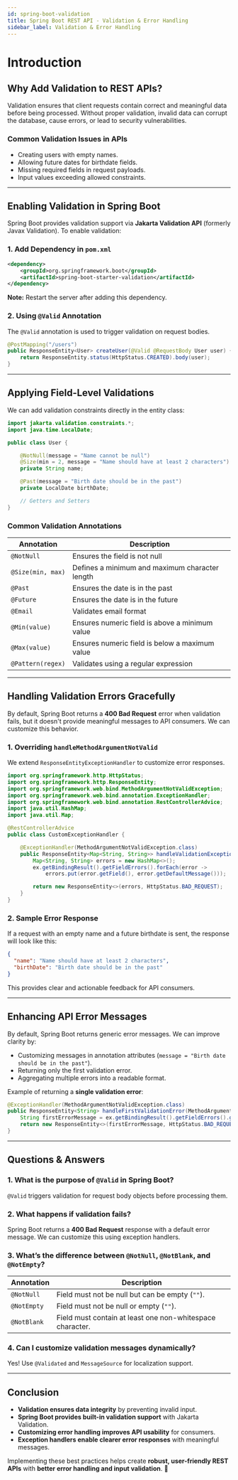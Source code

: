 ```yaml
---
id: spring-boot-validation
title: Spring Boot REST API - Validation & Error Handling
sidebar_label: Validation & Error Handling
---
```


# Introduction

## **Why Add Validation to REST APIs?**

Validation ensures that client requests contain correct and meaningful data
before being processed. Without proper validation, invalid data can corrupt the
database, cause errors, or lead to security vulnerabilities.

### **Common Validation Issues in APIs**

- Creating users with empty names.
- Allowing future dates for birthdate fields.
- Missing required fields in request payloads.
- Input values exceeding allowed constraints.

---

## **Enabling Validation in Spring Boot**

Spring Boot provides validation support via **Jakarta Validation API** (formerly
Javax Validation). To enable validation:

### **1. Add Dependency in `pom.xml`**

```xml
<dependency>
    <groupId>org.springframework.boot</groupId>
    <artifactId>spring-boot-starter-validation</artifactId>
</dependency>
```

**Note:** Restart the server after adding this dependency.

### **2. Using `@Valid` Annotation**

The `@Valid` annotation is used to trigger validation on request bodies.

```java
@PostMapping("/users")
public ResponseEntity<User> createUser(@Valid @RequestBody User user) {
    return ResponseEntity.status(HttpStatus.CREATED).body(user);
}
```

---

## **Applying Field-Level Validations**

We can add validation constraints directly in the entity class:

```java
import jakarta.validation.constraints.*;
import java.time.LocalDate;

public class User {

    @NotNull(message = "Name cannot be null")
    @Size(min = 2, message = "Name should have at least 2 characters")
    private String name;

    @Past(message = "Birth date should be in the past")
    private LocalDate birthDate;

    // Getters and Setters
}
```

### **Common Validation Annotations**

| Annotation        | Description                                    |
| ----------------- | ---------------------------------------------- |
| `@NotNull`        | Ensures the field is not null                  |
| `@Size(min, max)` | Defines a minimum and maximum character length |
| `@Past`           | Ensures the date is in the past                |
| `@Future`         | Ensures the date is in the future              |
| `@Email`          | Validates email format                         |
| `@Min(value)`     | Ensures numeric field is above a minimum value |
| `@Max(value)`     | Ensures numeric field is below a maximum value |
| `@Pattern(regex)` | Validates using a regular expression           |

---

## **Handling Validation Errors Gracefully**

By default, Spring Boot returns a **400 Bad Request** error when validation
fails, but it doesn't provide meaningful messages to API consumers. We can
customize this behavior.

### **1. Overriding `handleMethodArgumentNotValid`**

We extend `ResponseEntityExceptionHandler` to customize error responses.

```java
import org.springframework.http.HttpStatus;
import org.springframework.http.ResponseEntity;
import org.springframework.web.bind.MethodArgumentNotValidException;
import org.springframework.web.bind.annotation.ExceptionHandler;
import org.springframework.web.bind.annotation.RestControllerAdvice;
import java.util.HashMap;
import java.util.Map;

@RestControllerAdvice
public class CustomExceptionHandler {

    @ExceptionHandler(MethodArgumentNotValidException.class)
    public ResponseEntity<Map<String, String>> handleValidationExceptions(MethodArgumentNotValidException ex) {
        Map<String, String> errors = new HashMap<>();
        ex.getBindingResult().getFieldErrors().forEach(error ->
            errors.put(error.getField(), error.getDefaultMessage()));

        return new ResponseEntity<>(errors, HttpStatus.BAD_REQUEST);
    }
}
```

### **2. Sample Error Response**

If a request with an empty name and a future birthdate is sent, the response
will look like this:

```json
{
  "name": "Name should have at least 2 characters",
  "birthDate": "Birth date should be in the past"
}
```

This provides clear and actionable feedback for API consumers.

---

## **Enhancing API Error Messages**

By default, Spring Boot returns generic error messages. We can improve clarity
by:

- Customizing messages in annotation attributes
  (`message = "Birth date should be in the past"`).
- Returning only the first validation error.
- Aggregating multiple errors into a readable format.

Example of returning a **single validation error**:

```java
@ExceptionHandler(MethodArgumentNotValidException.class)
public ResponseEntity<String> handleFirstValidationError(MethodArgumentNotValidException ex) {
    String firstErrorMessage = ex.getBindingResult().getFieldErrors().get(0).getDefaultMessage();
    return new ResponseEntity<>(firstErrorMessage, HttpStatus.BAD_REQUEST);
}
```

---

## **Questions & Answers**

### **1. What is the purpose of `@Valid` in Spring Boot?**

`@Valid` triggers validation for request body objects before processing them.

### **2. What happens if validation fails?**

Spring Boot returns a **400 Bad Request** response with a default error message.
We can customize this using exception handlers.

### **3. What’s the difference between `@NotNull`, `@NotBlank`, and `@NotEmpty`?**

| Annotation  | Description                                               |
| ----------- | --------------------------------------------------------- |
| `@NotNull`  | Field must not be null but can be empty (`""`).           |
| `@NotEmpty` | Field must not be null or empty (`""`).                   |
| `@NotBlank` | Field must contain at least one non-whitespace character. |

### **4. Can I customize validation messages dynamically?**

Yes! Use `@Validated` and `MessageSource` for localization support.

---

## **Conclusion**

- **Validation ensures data integrity** by preventing invalid input.
- **Spring Boot provides built-in validation support** with Jakarta Validation.
- **Customizing error handling improves API usability** for consumers.
- **Exception handlers enable clearer error responses** with meaningful
  messages.

Implementing these best practices helps create **robust, user-friendly REST
APIs** with **better error handling and input validation**. 🚀
